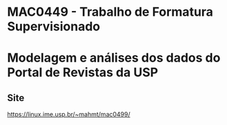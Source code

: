 # MAC0449 - Trabalho de Formatura Supervisionado

# Modelagem e análises dos dados do Portal de Revistas da USP

## Site

https://linux.ime.usp.br/~mahmt/mac0499/
